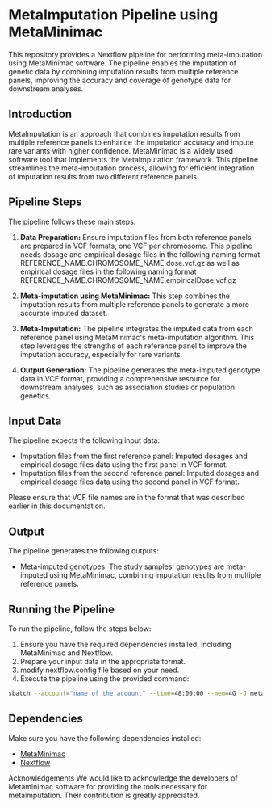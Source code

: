 # MetaImputation Pipeline using MetaMinimac

This repository provides a Nextflow pipeline for performing meta-imputation using MetaMinimac software. The pipeline enables the imputation of genetic data by combining imputation results from multiple reference panels, improving the accuracy and coverage of genotype data for downstream analyses.

## Introduction

MetaImputation is an approach that combines imputation results from multiple reference panels to enhance the imputation accuracy and impute rare variants with higher confidence. MetaMinimac is a widely used software tool that implements the MetaImputation framework. This pipeline streamlines the meta-imputation process, allowing for efficient integration of imputation results from two different reference panels.

## Pipeline Steps

The pipeline follows these main steps:

1. **Data Preparation:** Ensure imputation files from both reference panels are prepared in VCF formats, one VCF per chromosome. This pipeline needs dosage and empirical dosage files in the following naming format REFERENCE_NAME.CHROMOSOME_NAME.dose.vcf.gz as well as empirical dosage files in the following naming format REFERENCE_NAME.CHROMOSOME_NAME.empiricalDose.vcf.gz 

2. **Meta-imputation using MetaMinimac:**  This step combines the imputation results from multiple reference panels to generate a more accurate imputed dataset.

3. **Meta-Imputation:** The pipeline integrates the imputed data from each reference panel using MetaMinimac's meta-imputation algorithm. This step leverages the strengths of each reference panel to improve the imputation accuracy, especially for rare variants.

4. **Output Generation:** The pipeline generates the meta-imputed genotype data in VCF format, providing a comprehensive resource for downstream analyses, such as association studies or population genetics.

## Input Data

The pipeline expects the following input data:

- Imputation files from the first reference panel: Imputed dosages and empirical dosage files data using the first panel in VCF format. 
- Imputation files from the second reference panel: Imputed dosages and empirical dosage files data using the second panel  in VCF format. 

Please ensure that VCF file names are in the format that was described earlier in this documentation.

## Output

The pipeline generates the following outputs:

- Meta-imputed genotypes: The study samples' genotypes are meta-imputed using MetaMinimac, combining imputation results from multiple reference panels.

## Running the Pipeline

To run the pipeline, follow the steps below:

1. Ensure you have the required dependencies installed, including MetaMinimac and Nextflow.
2. Prepare your input data in the appropriate format.
3. modify nextflow.config file based on your need.
4. Execute the pipeline using the provided command:

```bash
sbatch --account="name of the account" --time=48:00:00 --mem=4G -J metaimputation --wrap="nextflow run /path/to/metaimputation.nf" -o metaimputation.slurm.log
```
## Dependencies

Make sure you have the following dependencies installed:

- [MetaMinimac](https://github.com/yukt/MetaMinimac2/tree/master)
- [Nextflow](https://www.nextflow.io/)

Acknowledgements
We would like to acknowledge the developers of Metaminimac software for providing the tools necessary for metaimputation. Their contribution is greatly appreciated.